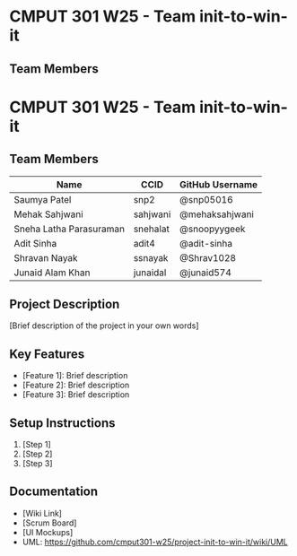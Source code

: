 # CMPUT 301 W25 - Team init-to-win-it

## Team Members

# CMPUT 301 W25 - Team init-to-win-it

## Team Members

| Name                               | CCID    | GitHub Username   |
| ---------------------------------- | ------- | ----------------- |
| Saumya Patel                       | snp2    | @snp05016         |
| Mehak Sahjwani                     | sahjwani| @mehaksahjwani    |
| Sneha Latha Parasuraman            | snehalat| @snoopyygeek      |
| Adit Sinha                         | adit4   | @adit-sinha       |
| Shravan Nayak                      | ssnayak | @Shrav1028        |
| Junaid Alam Khan                   | junaidal| @junaid574        |

## Project Description

[Brief description of the project in your own words]

## Key Features

- [Feature 1]: Brief description
- [Feature 2]: Brief description
- [Feature 3]: Brief description

## Setup Instructions

1. [Step 1]
2. [Step 2]
3. [Step 3]

## Documentation

- [Wiki Link]
- [Scrum Board]
- [UI Mockups]
- UML: https://github.com/cmput301-w25/project-init-to-win-it/wiki/UML
